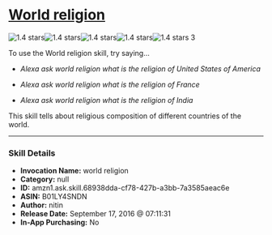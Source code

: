 # [World religion](http://alexa.amazon.com/#skills/amzn1.ask.skill.68938dda-cf78-427b-a3bb-7a3585aeac6e)
![1.4 stars](../../images/ic_star_black_18dp_1x.png)![1.4 stars](../../images/ic_star_half_black_18dp_1x.png)![1.4 stars](../../images/ic_star_border_black_18dp_1x.png)![1.4 stars](../../images/ic_star_border_black_18dp_1x.png)![1.4 stars](../../images/ic_star_border_black_18dp_1x.png) 3

To use the World religion skill, try saying...

* *Alexa ask world religion what is the religion of United States of America*

* *Alexa ask world religion what is the religion of France*

* *Alexa ask world religion what is the religion of India*

This skill tells about religious composition of different countries of the world.

***

### Skill Details

* **Invocation Name:** world religion
* **Category:** null
* **ID:** amzn1.ask.skill.68938dda-cf78-427b-a3bb-7a3585aeac6e
* **ASIN:** B01LY4SNDN
* **Author:** nitin
* **Release Date:** September 17, 2016 @ 07:11:31
* **In-App Purchasing:** No
